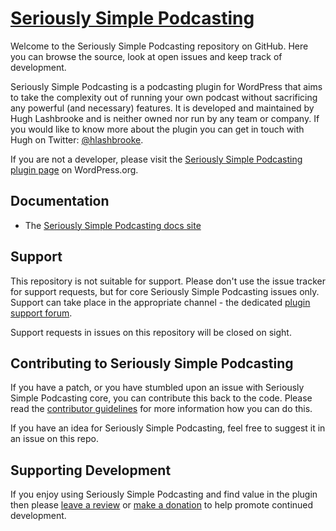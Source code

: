 # [Seriously Simple Podcasting](https://wordpress.org/plugins/seriously-simple-podcasting/)

Welcome to the Seriously Simple Podcasting repository on GitHub. Here you can browse the source, look at open issues and keep track of development.

Seriously Simple Podcasting is a podcasting plugin for WordPress that aims to take the complexity out of running your own podcast without sacrificing any powerful (and necessary) features. It is developed and maintained by Hugh Lashbrooke and is neither owned nor run by any team or company. If you would like to know more about the plugin you can get in touch with Hugh on Twitter: [@hlashbrooke](https://twitter.com/hlashbrooke).

If you are not a developer, please visit the [Seriously Simple Podcasting plugin page](https://wordpress.org/plugins/seriously-simple-podcasting/) on WordPress.org.

## Documentation
* The [Seriously Simple Podcasting docs site](http://docs.hughlashbrooke.com/)

## Support
This repository is not suitable for support. Please don't use the issue tracker for support requests, but for core Seriously Simple Podcasting issues only. Support can take place in the appropriate channel - the dedicated [plugin support forum](http://wordpress.org/support/plugin/seriously-simple-podcasting).

Support requests in issues on this repository will be closed on sight.

## Contributing to Seriously Simple Podcasting
If you have a patch, or you have stumbled upon an issue with Seriously Simple Podcasting core, you can contribute this back to the code. Please read the [contributor guidelines](https://github.com/hlashbrooke/Seriously-Simple-Podcasting/blob/master/CONTRIBUTING.md) for more information how you can do this.

If you have an idea for Seriously Simple Podcasting, feel free to suggest it in an issue on this repo.

## Supporting Development
If you enjoy using Seriously Simple Podcasting and find value in the plugin then please [leave a review](https://wordpress.org/support/view/plugin-reviews/seriously-simple-podcasting?rate=5#postform) or [make a donation](http://www.hughlashbrooke.com/donate/) to help promote continued development.